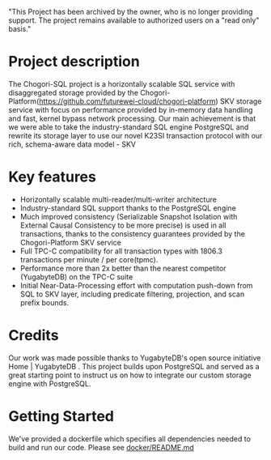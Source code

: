 "This Project has been archived by the owner, who is no longer providing support.  The project remains available to authorized users on a "read only" basis."


# Project description

The Chogori-SQL project is a horizontally scalable SQL service with disaggregated storage provided by the Chogori-Platform(https://github.com/futurewei-cloud/chogori-platform) SKV storage service with focus on performance provided by in-memory data handling and fast, kernel bypass network processing. Our main achievement is that we were able to take the industry-standard SQL engine PostgreSQL and rewrite its storage layer to use our novel K23SI transaction protocol with our rich, schema-aware data model - SKV

# Key features
- Horizontally scalable multi-reader/multi-writer architecture
- Industry-standard SQL support thanks to the PostgreSQL engine
- Much improved consistency (Serializable Snapshot Isolation with External Causal Consistency to be more precise) is used in all transactions, thanks to the consistency guarantees provided by the Chogori-Platform SKV service
- Full TPC-C compatibility for all transaction types with 1806.3 transactions per minute / per core(tpmc).
- Performance more than 2x better than the nearest competitor (YugabyteDB) on the TPC-C suite
- Initial Near-Data-Processing effort with computation push-down from SQL to SKV layer, including predicate filtering, projection, and scan prefix bounds.

# Credits
Our work was made possible thanks to YugabyteDB's open source initiative Home | YugabyteDB . This project builds upon PostgreSQL and served as a great starting point to instruct us on how to integrate our custom storage engine with PostgreSQL.

# Getting Started
We've provided a dockerfile which specifies all dependencies needed to build and run our code. Please see [docker/README.md](docker/README.md)
